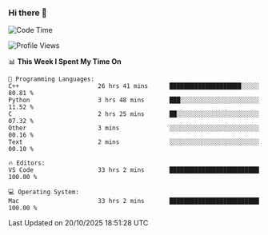 ### Hi there 👋

<!--START_SECTION:waka-->
![Code Time](http://img.shields.io/badge/Code%20Time-1%2C237%20hrs%2021%20mins-blue)

![Profile Views](http://img.shields.io/badge/Profile%20Views-1-blue)

📊 **This Week I Spent My Time On** 

```text
💬 Programming Languages: 
C++                      26 hrs 41 mins      ████████████████████░░░░░   80.81 % 
Python                   3 hrs 48 mins       ███░░░░░░░░░░░░░░░░░░░░░░   11.52 % 
C                        2 hrs 25 mins       ██░░░░░░░░░░░░░░░░░░░░░░░   07.32 % 
Other                    3 mins              ░░░░░░░░░░░░░░░░░░░░░░░░░   00.16 % 
Text                     2 mins              ░░░░░░░░░░░░░░░░░░░░░░░░░   00.10 % 

🔥 Editors: 
VS Code                  33 hrs 2 mins       █████████████████████████   100.00 % 

💻 Operating System: 
Mac                      33 hrs 2 mins       █████████████████████████   100.00 % 
```


 Last Updated on 20/10/2025 18:51:28 UTC
<!--END_SECTION:waka-->

<!--
**JackeyHua-SJTU/JackeyHua-SJTU** is a ✨ _special_ ✨ repository because its `README.md` (this file) appears on your GitHub profile.

Here are some ideas to get you started:

- 🔭 I’m currently working on ...
- 🌱 I’m currently learning ...
- 👯 I’m looking to collaborate on ...
- 🤔 I’m looking for help with ...
- 💬 Ask me about ...
- 📫 How to reach me: ...
- 😄 Pronouns: ...
- ⚡ Fun fact: ...
-->
